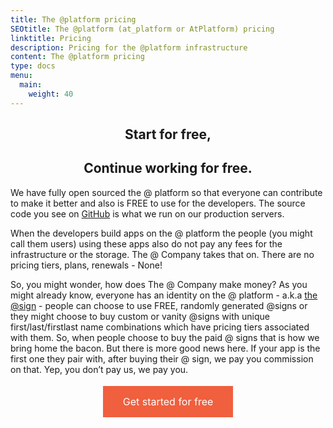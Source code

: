 ```yaml
---
title: The @platform pricing
SEOtitle: The @platform (at_platform or AtPlatform) pricing
linktitle: Pricing
description: Pricing for the @platform infrastructure
content: The @platform pricing
type: docs
menu:
  main:
    weight: 40
---
```


<style>
.button {
  border: none;
  color: white;
  padding: 15px 32px;
  text-align: center;
  text-decoration: none;
  display: inline-block;
  font-size: 16px;
  margin: 4px 2px;
  cursor: pointer;
  background-color: #f05f3e;
}
</style>

<center>

## Start for free,

## Continue working for free.

</center>

We have fully open sourced the @ platform so that everyone can contribute to make it better and also is FREE to use for the developers. The source code you see on [GitHub](https://github.com/atsign-foundation) is what we run on our production servers.

When the developers build apps on the @ platform the people (you might call them users) using these apps also do not pay any fees for the infrastructure or the storage. The @ Company takes that on. There are no pricing tiers, plans, renewals - None!

So, you might wonder, how does The @ Company make money? As you might already know, everyone has an identity on the @ platform - a.k.a [the @sign](https://atsign.com/what-is-an-sign/) - people can choose to use FREE, randomly generated @signs or they might choose to buy custom or vanity @signs with unique first/last/firstlast name combinations which have pricing tiers associated with them. So, when people choose to buy the paid @ signs that is how we bring home the bacon. But there is more good news here. If your app is the first one they pair with, after buying their @ sign, we pay you commission on that. Yep, you don’t pay us, we pay you.

<center>
<a class="btn button" href="/docs/get-started">Get started for free</a>
</center>
